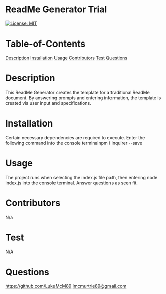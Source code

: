 
# ReadMe Generator Trial
[![License: MIT](https://img.shields.io/badge/License-MIT-yellow.svg)](https://opensource.org/licenses/MIT)
# Table-of-Contents
[Description](#Description)
[Installation](#Installation)
[Usage](#Usage)
[Contributors](#Contributors)
[Test](#Test)
[Questions](#Questions)
# Description
This ReadMe Generator creates the template for a traditional ReadMe document. By answering prompts and entering information, the template is created via user input and specifications.
# Installation 
Certain necessary dependencies are required to execute. Enter the following command into the console terminalnpm i inquirer --save
# Usage
The project runs when selecting the index.js file path, then entering node index.js into the console terminal. Answer questions as seen fit.
# Contributors
N/a
# Test
N/A
# Questions
https://github.com/LukeMcM89
lmcmurtrie89@gmail.com
